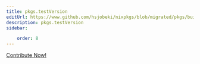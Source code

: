 ```yaml
---
title: pkgs.testVersion
editUrl: https://www.github.com/hsjobeki/nixpkgs/blob/migrated/pkgs/build-support/testers/default.nix#L59C5
description: pkgs.testVersion
sidebar:

    order: 8
---
```


<a href="https://www.github.com/hsjobeki/nixpkgs/blob/migrated/pkgs/build-support/testers/default.nix#L59C5">Contribute Now!</a>



